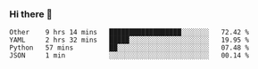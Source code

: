 ### Hi there 👋

<!--
**yeya24/yeya24** is a ✨ _special_ ✨ repository because its `README.md` (this file) appears on your GitHub profile.

Here are some ideas to get you started:

- 🔭 I’m currently working on ...
- 🌱 I’m currently learning ...
- 👯 I’m looking to collaborate on ...
- 🤔 I’m looking for help with ...
- 💬 Ask me about ...
- 📫 How to reach me: ...
- 😄 Pronouns: ...
- ⚡ Fun fact: ...
-->

<!--START_SECTION:waka-->
```text
Other    9 hrs 14 mins   ██████████████████░░░░░░░   72.42 % 
YAML     2 hrs 32 mins   █████░░░░░░░░░░░░░░░░░░░░   19.95 % 
Python   57 mins         ██░░░░░░░░░░░░░░░░░░░░░░░   07.48 % 
JSON     1 min           ░░░░░░░░░░░░░░░░░░░░░░░░░   00.14 % 
```
<!--END_SECTION:waka-->
